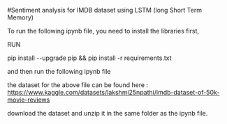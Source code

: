 #Sentiment analysis for IMDB dataset using LSTM (long Short Term Memory) 

To run the following ipynb file, you need to install the libraries first, 

RUN 

pip install --upgrade pip && pip install -r requirements.txt

and then run the following ipynb file 

the dataset for the above file can be found here : 
https://www.kaggle.com/datasets/lakshmi25npathi/imdb-dataset-of-50k-movie-reviews


download the dataset and unzip it in the same folder as the ipynb file.


